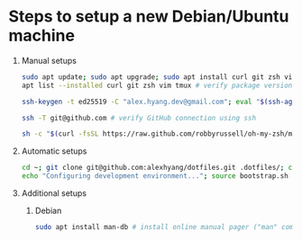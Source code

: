 # Steps to setup a new Debian/Ubuntu machine
1.  Manual setups
    ```sh
    sudo apt update; sudo apt upgrade; sudo apt install curl git zsh vim tmux; # install essential packages
    apt list --installed curl git zsh vim tmux # verify package versions
    ```
    ```sh
    ssh-keygen -t ed25519 -C "alex.hyang.dev@gmail.com"; eval "$(ssh-agent -s)"; ssh-add ~/.ssh/id_ed25519; cat ~/.ssh/id_ed25519.pub # generate ssh key, and add the public key to GitHub account settings
    ```
    ```sh
    ssh -T git@github.com # verify GitHub connection using ssh
    ```
    ```sh
    sh -c "$(curl -fsSL https://raw.github.com/robbyrussell/oh-my-zsh/master/tools/install.sh)" # install Oh-My-Zsh to manage Zshell
    ```

1.  Automatic setups
    ```sh
    cd ~; git clone git@github.com:alexhyang/dotfiles.git .dotfiles/; cd ~/.dotfiles
    echo "Configuring development environment..."; source bootstrap.sh
    ```

1.  Additional setups
    1.  Debian
        ```sh
        sudo apt install man-db # install online manual pager ("man" command)
        ```
